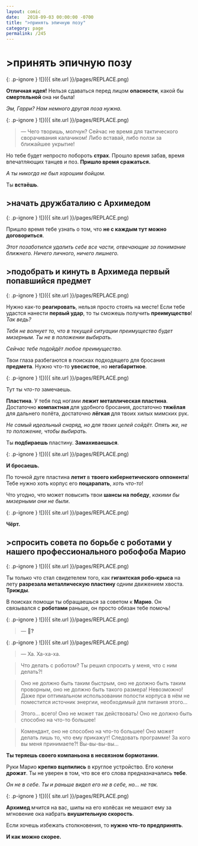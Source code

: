 ```yaml
---
layout: comic
date:   2018-09-03 00:00:00 -0700
title: ">принять эпичную позу"
category: page
permalink: /245
---
```

# >принять эпичную позу

{: .p-ignore }
![]({{ site.url }}/pages/REPLACE.png)

<strong>Отличная идея!</strong> Нельзя сдаваться перед лицом <strong>опасности</strong>, какой бы <strong>смертельной </strong>она ни была!

<em>Эм, Гарри? Нам немного другая поза нужна.</em>

{: .p-ignore }
![]({{ site.url }}/pages/REPLACE.png)

<blockquote>— Чего творишь, молчун? Сейчас не время для тактического сворачивания калачиком! Либо вставай, либо ползи за ближайшее укрытие!</blockquote>

Но тебе будет непросто побороть <strong>страх</strong>. Прошло время забав, время впечатляющих танцев и поз. <strong>Пришло время сражаться.</strong>

<em>А ты никогда не был хорошим бойцом.</em>

Ты <strong>встаёшь</strong>.

## >начать дружбаталию с Архимедом

{: .p-ignore }
![]({{ site.url }}/pages/REPLACE.png)

Пришло время тебе узнать о том, что <strong>не с каждым тут можно договориться</strong>.

<em>Этот позаботился удалить себе все части, отвечающие за понимание ближнего. Ничего личного, ничего лишнего.</em>

## >подобрать и кинуть в Архимеда первый попавшийся предмет 

{: .p-ignore }
![]({{ site.url }}/pages/REPLACE.png)

Нужно как-то <strong>реагировать</strong>, нельзя просто стоять на месте! Если тебе удастся нанести <strong>первый удар</strong>, то ты сможешь получить <strong>преимущество</strong>! <em>Так ведь?</em>

<em>Тебя не волнует то, что в текущей ситуации преимущество будет мизерным. Ты не в положении выбирать.</em>

<em>Сейчас тебе подойдёт любое преимущество.</em>

Твои глаза разбегаются в поисках подходящего для бросания <strong>предмета</strong>. Нужно что-то <strong>увесистое</strong>, но <strong>негабаритное</strong>.

{: .p-ignore }
![]({{ site.url }}/pages/REPLACE.png)

Тут ты <em>что-то</em> замечаешь.

<strong>Пластина</strong>. У тебя под ногами <strong>лежит металлическая пластина</strong>. Достаточно <strong>компактная </strong>для удобного бросания, достаточно <strong>тяжёлая </strong>для дальнего полёта, достаточно <strong>лёгкая </strong>для твоих хилых мимских рук.

<em>Не самый идеальный снаряд, но для твоих целей сойдёт. Опять же, не то положение, чтобы выбирать.</em>

Ты <strong>подбираешь </strong>пластину. <strong>Замахиваешься</strong>.

{: .p-ignore }
![]({{ site.url }}/pages/REPLACE.png)

<strong>И бросаешь.</strong>

По точной дуге пластина <strong>летит </strong>в <strong>твоего кибернетического оппонента</strong>! Тебе нужно хоть корпус его <strong>поцарапать</strong>, <em>хоть что-то</em>! 

Что угодно, что может повысить твои <strong>шансы на победу</strong>, <em>какими бы мизерными они не были</em>.

{: .p-ignore }
![]({{ site.url }}/pages/REPLACE.png)

<strong>Чёрт.</strong>

## >спросить совета по борьбе с роботами у нашего профессионального робофоба Марио

{: .p-ignore }
![]({{ site.url }}/pages/REPLACE.png)

Ты только что стал свидетелем того, как <strong>гигантская робо-крыса</strong> на лету <strong>разрезала металлическую пластину </strong>одним движением хвоста. <strong>Трижды</strong>.

В поисках помощи ты обращаешься за советом к <strong>Марио</strong>. Он связывался с <strong>роботами </strong>раньше, он просто обязан тебе помочь!

{: .p-ignore }
![]({{ site.url }}/pages/REPLACE.png)

<blockquote>— <strong>🤖?</strong></blockquote>

{: .p-ignore }
![]({{ site.url }}/pages/REPLACE.png)

<blockquote>— Ха. Ха-ха-ха.</blockquote>

<blockquote>Что делать с роботом? Ты решил спросить у меня, что с ним делать?!</blockquote>

<blockquote>Оно не должно быть таким быстрым, оно не должно быть таким проворным, оно не должно быть такого размера! Невозможно! Даже при оптимальном использовании полости корпуса в нём не поместится источник энергии, необходимый для питания этого...</blockquote>

<blockquote>Этого… всего! Оно не может так действовать! Оно не должно быть способно на что-то большее! </blockquote>

<blockquote>Комендант, оно не способно на что-то большее! Оно может делать лишь то, что ему прикажут! Следовать программе! За кого вы меня принимаете?! Вы-вы-вы-вы...</blockquote>

<strong>Ты теряешь своего компаньона в несвязном бормотании.</strong>

Руки Марио <strong>крепко вцепились</strong> в круглое устройство. Его колени <strong>дрожат</strong>. Ты не уверен в том, что все его слова предназначались <strong>тебе</strong>. 

<em>Он не в себе. Ты и раньше видел его не в себе, но… не так.</em>

{: .p-ignore }
![]({{ site.url }}/pages/REPLACE.png)

<strong>Архимед </strong>мчится на вас, шипы на его колёсах не мешают ему за мгновение ока набрать <strong>внушительную скорость</strong>.

Если хочешь избежать столкновения, то <strong>нужно что-то предпринять</strong>.

<strong>И как можно скорее.</strong>
